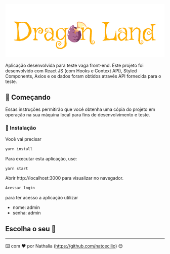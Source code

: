 <div>
  <img alt="logo" src="https://github.com/natcecilio/dragons-crud/blob/main/src/assets/logo-finale.png" />
<div>

Aplicação desenvolvida para teste vaga front-end. 
Este projeto foi desenvolvido com React JS (com Hooks e Context API), Styled Components, Axios e os dados foram obtidos através API fornecida para o teste.

## 🚀 Começando

Essas instruções permitirão que você obtenha uma cópia do projeto em operação na sua máquina local para fins de desenvolvimento e teste.

### 🔧 Instalação

Você vai precisar
```sh
yarn install
```
Para executar esta aplicação, use:

```sh
yarn start
```
Abrir http://localhost:3000 para visualizar no navegador.
  
  ```sh
Acessar login
```
  para ter acesso a aplicação utilizar 
 * nome: admin  
 * senha: admin 
  
## Escolha o seu 🐲


---
⌨️ com ❤️ por Nathalia (https://github.com/natcecilio) 😊

